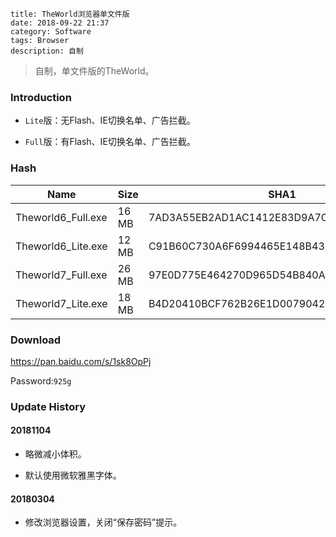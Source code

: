 ```
title: TheWorld浏览器单文件版
date: 2018-09-22 21:37
category: Software
tags: Browser
description: 自制
```

> 自制，单文件版的TheWorld。

### Introduction

* `Lite`版：无Flash、IE切换名单、广告拦截。

* `Full`版：有Flash、IE切换名单、广告拦截。

### Hash

|Name              |Size |SHA1                                    |
|------------------|-----|----------------------------------------|
|Theworld6_Full.exe|16 MB|7AD3A55EB2AD1AC1412E83D9A7CC13DC4F709ADB|
|Theworld6_Lite.exe|12 MB|C91B60C730A6F6994465E148B43D01AD1DC8B3BD|
|Theworld7_Full.exe|26 MB|97E0D775E464270D965D54B840A97AE1580C2860|
|Theworld7_Lite.exe|18 MB|B4D20410BCF762B26E1D0079042FB2A54AE01898|

### Download

<https://pan.baidu.com/s/1sk8OpPj>

Password:`925g`

### Update History

#### 20181104

* 略微减小体积。

* 默认使用微软雅黑字体。

#### 20180304

* 修改浏览器设置，关闭“保存密码”提示。
